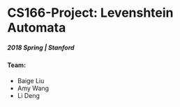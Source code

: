 # CS166-Project: Levenshtein Automata

##### 2018 Spring | Stanford

#### Team:
- Baige Liu
- Amy Wang
- Li Deng


